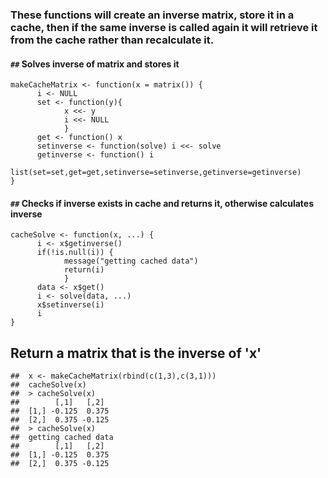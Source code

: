 
### These functions will create an inverse matrix, store it in a cache, then if the same inverse is called again it will retrieve it from the cache rather than recalculate it.

#### `##` Solves inverse of matrix and stores it
```
makeCacheMatrix <- function(x = matrix()) {
      i <- NULL
      set <- function(y){
            x <<- y
            i <<- NULL
            }
      get <- function() x
      setinverse <- function(solve) i <<- solve
      getinverse <- function() i
      list(set=set,get=get,setinverse=setinverse,getinverse=getinverse)
}
```
#### `##` Checks if inverse exists in cache and returns it, otherwise calculates inverse
```
cacheSolve <- function(x, ...) {
      i <- x$getinverse()
      if(!is.null(i)) {
            message("getting cached data")
            return(i)
            }
      data <- x$get()
      i <- solve(data, ...)
      x$setinverse(i)
      i
}
```

## Return a matrix that is the inverse of 'x'
```
##  x <- makeCacheMatrix(rbind(c(1,3),c(3,1)))
##  cacheSolve(x)
##  > cacheSolve(x)
##        [,1]   [,2]
##  [1,] -0.125  0.375
##  [2,]  0.375 -0.125
##  > cacheSolve(x)
##  getting cached data
##        [,1]   [,2]
##  [1,] -0.125  0.375
##  [2,]  0.375 -0.125
